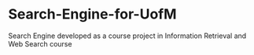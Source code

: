 # Search-Engine-for-UofM
Search Engine developed as a course project in Information Retrieval and Web Search course

